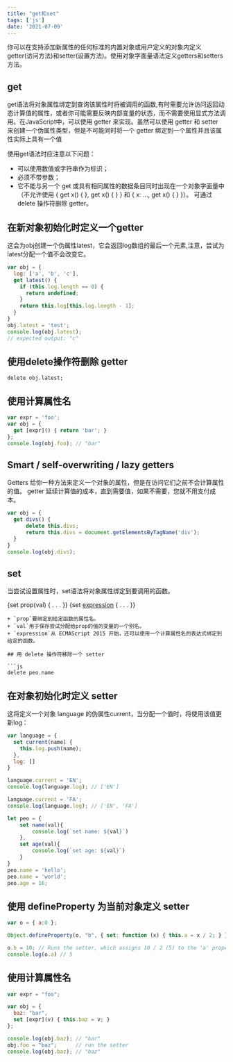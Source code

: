 ```yaml
---
title: "get和set"
tags: ['js']
date: '2021-07-09'
---
```


你可以在支持添加新属性的任何标准的内置对象或用户定义的对象内定义getter(访问方法)和setter(设置方法)。使用对象字面量语法定义getters和setters方法。

## get

get语法将对象属性绑定到查询该属性时将被调用的函数,有时需要允许访问返回动态计算值的属性，或者你可能需要反映内部变量的状态，而不需要使用显式方法调用。在JavaScript中，可以使用 getter 来实现。虽然可以使用 getter 和 setter 来创建一个伪属性类型，但是不可能同时将一个 getter 绑定到一个属性并且该属性实际上具有一个值

使用get语法时应注意以下问题：

+ 可以使用数值或字符串作为标识；
+ 必须不带参数；
+ 它不能与另一个 get 或具有相同属性的数据条目同时出现在一个对象字面量中（不允许使用 { get x() { }, get x() { } } 和 { x: ..., get x() { } }）。
可通过 delete 操作符删除 getter。


## 在新对象初始化时定义一个getter
这会为obj创建一个伪属性latest，它会返回log数组的最后一个元素,注意，尝试为latest分配一个值不会改变它。

```js
var obj = {
  log: ['a', 'b', 'c'],
  get latest() {
    if (this.log.length == 0) {
      return undefined;
    }
    return this.log[this.log.length - 1];
  }
}
obj.latest = 'test';
console.log(obj.latest);
// expected output: "c"
```
## 使用delete操作符删除 getter

```
delete obj.latest;
```

## 使用计算属性名

```js
var expr = 'foo';
var obj = {
  get [expr]() { return 'bar'; }
};
console.log(obj.foo); // "bar"
```

## Smart / self-overwriting / lazy getters
Getters 给你一种方法来定义一个对象的属性，但是在访问它们之前不会计算属性的值。 getter 延续计算值的成本，直到需要值，如果不需要，您就不用支付成本。

```js
var obj = {
  get divs() {
      delete this.divs;
      return this.divs = document.getElementsByTagName('div');
  }
}
console.log(obj.divs);
```
## set
当尝试设置属性时，set语法将对象属性绑定到要调用的函数。

{set prop(val) { . . . }}
{set [expression](val) { . . . }}
```
+ `prop`要绑定到给定函数的属性名。
+ `val`用于保存尝试分配给prop的值的变量的一个别名。
+ `expression`从 ECMAScript 2015 开始，还可以使用一个计算属性名的表达式绑定到给定的函数。

## 用 delete 操作符移除一个 setter

```js
delete peo.name
```
## 在对象初始化时定义 setter

这将定义一个对象 language 的伪属性current，当分配一个值时，将使用该值更新log：
```js
var language = {
  set current(name) {
    this.log.push(name);
  },
  log: []
}

language.current = 'EN';
console.log(language.log); // ['EN']

language.current = 'FA';
console.log(language.log); // ['EN', 'FA']

let peo = {
    set name(val){
        console.log(`set name: ${val}`)
    },
    set age(val){
        console.log(`set age: ${val}`)
    }
}
peo.name = 'hello';
peo.name = 'world';
peo.age = 16;
```

## 使用 defineProperty 为当前对象定义 setter

```js
var o = { a:0 };

Object.defineProperty(o, "b", { set: function (x) { this.a = x / 2; } });

o.b = 10; // Runs the setter, which assigns 10 / 2 (5) to the 'a' property
console.log(o.a) // 5
```

## 使用计算属性名

```js
var expr = "foo";

var obj = {
  baz: "bar",
  set [expr](v) { this.baz = v; }
};

console.log(obj.baz); // "bar"
obj.foo = "baz";      // run the setter
console.log(obj.baz); // "baz"
```

